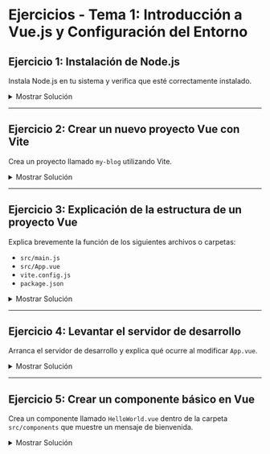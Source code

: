 # **Ejercicios - Tema 1: Introducción a Vue.js y Configuración del Entorno**

## **Ejercicio 1: Instalación de Node.js**

Instala Node.js en tu sistema y verifica que esté correctamente instalado.

<details><summary>Mostrar Solución</summary>

Descarga Node.js desde [https://nodejs.org](https://nodejs.org) e instálalo. Luego, verifica la instalación ejecutando:

```sh
node -v
npm -v
```

</details>

---

## **Ejercicio 2: Crear un nuevo proyecto Vue con Vite**

Crea un proyecto llamado `my-blog` utilizando Vite.

<details><summary>Mostrar Solución</summary>

Ejecuta el siguiente comando:

```sh
npm create vue@latest
```

Durante la instalación, elige `my-blog` como nombre de carpeta y selecciona Vue 3 como framework. Luego:

```sh
cd my-blog
npm install
```

</details>

---

## **Ejercicio 3: Explicación de la estructura de un proyecto Vue**

Explica brevemente la función de los siguientes archivos o carpetas:

- `src/main.js`
- `src/App.vue`
- `vite.config.js`
- `package.json`

<details><summary>Mostrar Solución</summary>

- `src/main.js`: Es el punto de entrada donde se crea la aplicación Vue y se monta sobre el DOM.
- `src/App.vue`: Es el componente raíz de la aplicación.
- `vite.config.js`: Configuración personalizada para Vite (servidor, alias, plugins, etc).
- `package.json`: Define las dependencias, scripts y metadatos del proyecto.

</details>

---

## **Ejercicio 4: Levantar el servidor de desarrollo**

Arranca el servidor de desarrollo y explica qué ocurre al modificar `App.vue`.

<details><summary>Mostrar Solución</summary>

Para iniciar el servidor:

```sh
npm run dev
```

Al modificar `App.vue`, los cambios se reflejan automáticamente en el navegador sin necesidad de refrescar manualmente, gracias al Hot Module Replacement (HMR).

</details>

---

## **Ejercicio 5: Crear un componente básico en Vue**

Crea un componente llamado `HelloWorld.vue` dentro de la carpeta `src/components` que muestre un mensaje de bienvenida.

<details><summary>Mostrar Solución</summary>

Crea el archivo `src/components/HelloWorld.vue` con el siguiente contenido:

```vue
<script setup>
const message: '¡Bienvenido a mi aplicación Vue!'
</script>

<template>
  <h1>{{ message }}</h1>
</template>

<style scoped>
h1 {
  color: green;
}
</style>
```

Luego, impórtalo y úsalo en `App.vue`:

```vue
<script setup>
import HelloWorld from "./components/HelloWorld.vue";
</script>

<template>
  <HelloWorld />
</template>
```

</details>
